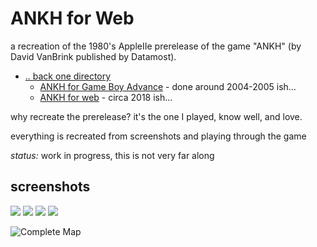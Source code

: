 # ANKH for Web

a recreation of the 1980's AppleIIe prerelease of the game "ANKH" (by David VanBrink published by Datamost).  

 * [.. back one directory](../) 
   * [ANKH for Game Boy Advance](../GameBoyAdvance) - done around 2004-2005 ish...
   * [ANKH for web](../Web) - circa 2018 ish...

why recreate the prerelease?  it's the one I played, know well, and love.

everything is recreated from screenshots and playing through the game

*status:* work in progress, this is not very far along

## screenshots

![](../reference/screenshots/64rooms.an.adventure.in.the.metareal.world.png)
![](../reference/screenshots/room1x1.png)
![](../reference/screenshots/this.is.a.preliminary.version.png)
![](../reference/art/2767440-ankh_apple_ii_1_1.jpg)

![ [Complete Map](../reference/map/ankhmap.jpg) ](../reference/map/ankhmap-placement.gif)



